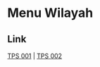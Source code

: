 # Menu Wilayah

## Link

[TPS 001](https://github.com/gigit-pemilu/pemilu-2024-65-kalimantan-utara/tree/main/pilpres/hitung-suara/sub/65-kalimantan-utara/sub/04-tana-tidung/sub/01-sesayap/sub/2002-limbu-sedulun/sub/001-tps)
 | 
[TPS 002](https://github.com/gigit-pemilu/pemilu-2024-65-kalimantan-utara/tree/main/pilpres/hitung-suara/sub/65-kalimantan-utara/sub/04-tana-tidung/sub/01-sesayap/sub/2002-limbu-sedulun/sub/002-tps)

